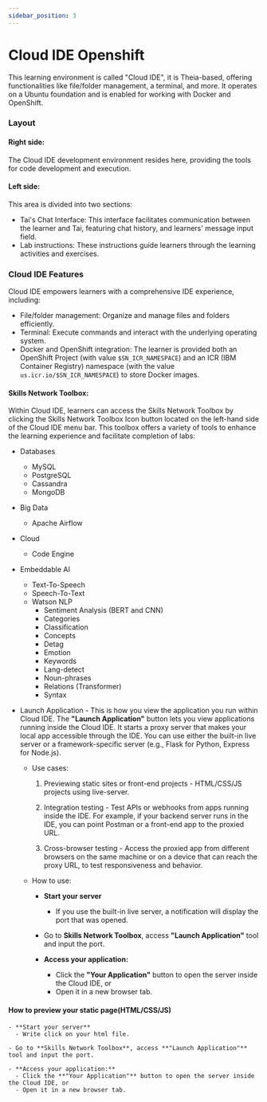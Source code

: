 ```yaml
---
sidebar_position: 3
---
```


# Cloud IDE Openshift

This learning environment is called "Cloud IDE", it is Theia-based, offering functionalities like file/folder management, a terminal, and more. It operates on a Ubuntu foundation and is enabled for working with Docker and OpenShift.

### Layout

#### Right side: 
The Cloud IDE development environment resides here, providing the tools for code development and execution.

#### Left side: 
This area is divided into two sections:
 - Tai's Chat Interface: This interface facilitates communication between the learner and Tai, featuring chat history, and learners' message input field.
 - Lab instructions: These instructions guide learners through the learning activities and exercises.

### Cloud IDE Features

Cloud IDE empowers learners with a comprehensive IDE experience, including:
 - File/folder management: Organize and manage files and folders efficiently.
 - Terminal: Execute commands and interact with the underlying operating system.
 - Docker and OpenShift integration: The learner is provided both an OpenShift Project (with value `$SN_ICR_NAMESPACE`) and an ICR (IBM Container Registry) namespace (with the value `us.icr.io/$SN_ICR_NAMESPACE`) to store Docker images.

#### Skills Network Toolbox:

Within Cloud IDE, learners can access the Skills Network Toolbox by clicking the Skills Network Toolbox Icon button located on the left-hand side of the Cloud IDE menu bar. This toolbox offers a variety of tools to enhance the learning experience and facilitate completion of labs:

- Databases
  - MySQL
  - PostgreSQL
  - Cassandra
  - MongoDB
- Big Data
  - Apache Airflow
- Cloud
  - Code Engine
- Embeddable AI
  - Text-To-Speech
  - Speech-To-Text
  - Watson NLP
    - Sentiment Analysis (BERT and CNN)
    - Categories
    - Classification
    - Concepts
    - Detag
    - Emotion
    - Keywords
    - Lang-detect
    - Noun-phrases
    - Relations (Transformer)
    - Syntax
- Launch Application - This is how you view the application you run within Cloud IDE. The **"Launch Application"** button lets you view applications running inside the Cloud IDE. It starts a proxy server that makes your local app accessible through the IDE. You can use either the built-in live server or a framework-specific server (e.g., Flask for Python, Express for Node.js).

  - Use cases:

      1. Previewing static sites or front-end projects
        - HTML/CSS/JS projects using live-server.
      
      1. Integration testing
        - Test APIs or webhooks from apps running inside the IDE. For example, if your backend server runs in the IDE, you can point Postman or a front-end app to the proxied URL.
      
      1. Cross-browser testing
        - Access the proxied app from different browsers on the same machine or on a device that can reach the proxy URL, to test responsiveness and behavior.

  - How to use:

    - **Start your server**
      - If you use the built-in live server, a notification will display the port that was opened.  

    - Go to **Skills Network Toolbox**, access **"Launch Application"** tool and input the port.

    - **Access your application:**  
      - Click the **"Your Application"** button to open the server inside the Cloud IDE, or  
      - Open it in a new browser tab. 

  
#### How to preview your static page(HTML/CSS/JS)

    - **Start your server**
      - Write click on your html file.

    - Go to **Skills Network Toolbox**, access **"Launch Application"** tool and input the port.

    - **Access your application:**  
      - Click the **"Your Application"** button to open the server inside the Cloud IDE, or  
      - Open it in a new browser tab. 